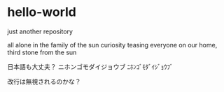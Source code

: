 # hello-world
just another repository

all alone in the family of the sun
curiosity teasing everyone
on our home, third stone from the sun

日本語も大丈夫？
ニホンゴモダイジョウブ
ﾆﾎﾝｺﾞﾓﾀﾞｲｼﾞｮｳﾌﾞ

改行は無視されるのかな？
